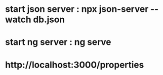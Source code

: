 # start json server : npx json-server --watch db.json
# start ng server : ng serve
#  http://localhost:3000/properties